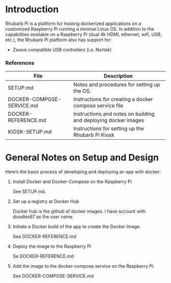 # Introduction

Rhubarb Pi is a platform for hosting dockerized applications on a customized Raspberry Pi running a minimal Linux OS. In addition to the capabilities available on a Raspberry Pi (dual 4k HDMI, ethernet, wifi, USB, etc.), the Rhubarb Pi platform also has support for:

- Zwave compatible USB controllers (i.e. Nortek)

### References

| File | Description |
| - | - |
| SETUP.md | Notes and procedures for setting up the OS. |
| DOCKER-COMPOSE-SERVICE.md | Instructions for creating a docker compose service file |
| DOCKER-REFERENCE.md | Instructions and notes on building and deploying docker images|
| KIOSK-SETUP.md | Instructions for setting up the Rhubarb Pi Kiosk |

# General Notes on Setup and Design

Here‘s the basic process of developing and deploying an app with docker:

1. Install Docker and Docker-Compose on the Raspberry Pi

    See SETUP.md.

2. Set up a registry at Docker Hub

    Docker hub is the github of docker images. I have account with doodles67 as the user name. 

3. Initiate a Docker build of the app to create the Docker Image.

    See DOCKER-REFERENCE.md

4. Deploy the image to the Raspberry Pi

    Se DOCKER-REFERENCE.md

5. Add the image to the docker-compose service on the Raspberry Pi.

    See DOCKER-COMPOSE-SERVICE.md